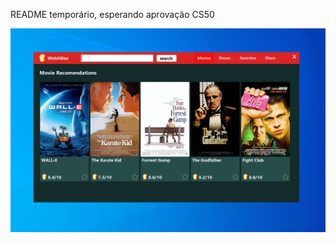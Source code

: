 README temporário, esperando aprovação CS50

![Interface Principal](https://github.com/MauroRaya/WatchBox/blob/main/imgs/img_app.png)
